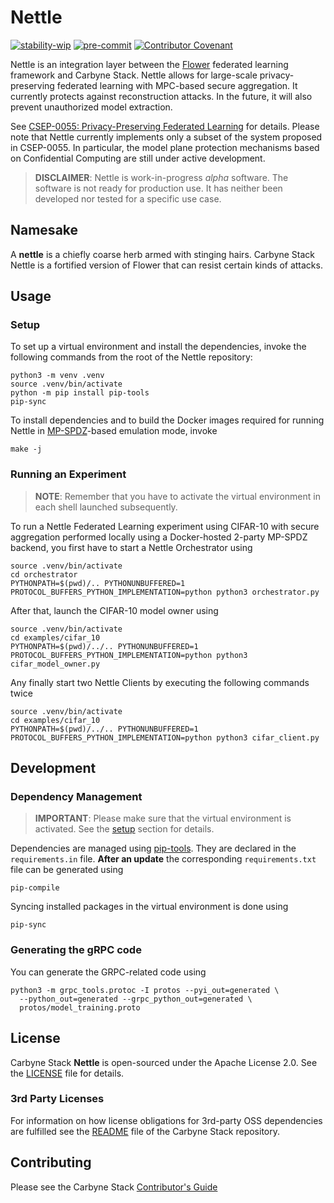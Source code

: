 # Nettle

[![stability-wip](https://img.shields.io/badge/stability-wip-lightgrey.svg)](https://github.com/mkenney/software-guides/blob/master/STABILITY-BADGES.md#work-in-progress)
[![pre-commit](https://img.shields.io/badge/pre--commit-enabled-brightgreen?logo=pre-commit&logoColor=white)](https://github.com/pre-commit/pre-commit)
[![Contributor Covenant](https://img.shields.io/badge/Contributor%20Covenant-2.1-4baaaa.svg)](CODE_OF_CONDUCT.md)

Nettle is an integration layer between the [Flower] federated learning framework
and Carbyne Stack. Nettle allows for large-scale privacy-preserving federated
learning with MPC-based secure aggregation. It currently protects against
reconstruction attacks. In the future, it will also prevent unauthorized model
extraction.

See [CSEP-0055: Privacy-Preserving Federated Learning][csep-055] for details.
Please note that Nettle currently implements only a subset of the system
proposed in CSEP-0055. In particular, the model plane protection mechanisms
based on Confidential Computing are still under active development.

> **DISCLAIMER**: Nettle is work-in-progress *alpha* software. The software is
> not ready for production use. It has neither been developed nor tested for a
> specific use case.

## Namesake

A **nettle** is a chiefly coarse herb armed with stinging hairs. Carbyne Stack
Nettle is a fortified version of Flower that can resist certain kinds of
attacks.

## Usage

### Setup

To set up a virtual environment and install the dependencies, invoke the
following commands from the root of the Nettle repository:

```shell
python3 -m venv .venv
source .venv/bin/activate
python -m pip install pip-tools
pip-sync
```

To install dependencies and to build the Docker images required for running
Nettle in [MP-SPDZ](https://github.com/data61/MP-SPDZ)-based emulation mode,
invoke

```shell
make -j
```

### Running an Experiment

> **NOTE**: Remember that you have to activate the virtual environment in each
> shell launched subsequently.

To run a Nettle Federated Learning experiment using CIFAR-10 with secure
aggregation performed locally using a Docker-hosted 2-party MP-SPDZ backend, you
first have to start a Nettle Orchestrator using

<!-- markdownlint-disable MD013 -->

```shell
source .venv/bin/activate
cd orchestrator
PYTHONPATH=$(pwd)/.. PYTHONUNBUFFERED=1 PROTOCOL_BUFFERS_PYTHON_IMPLEMENTATION=python python3 orchestrator.py
```

<!-- markdownlint-enable MD013 -->

After that, launch the CIFAR-10 model owner using

<!-- markdownlint-disable MD013 -->

```shell
source .venv/bin/activate
cd examples/cifar_10
PYTHONPATH=$(pwd)/../.. PYTHONUNBUFFERED=1 PROTOCOL_BUFFERS_PYTHON_IMPLEMENTATION=python python3 cifar_model_owner.py
```

<!-- markdownlint-enable MD013 -->

Any finally start two Nettle Clients by executing the following commands twice

<!-- markdownlint-disable MD013 -->

```shell
source .venv/bin/activate
cd examples/cifar_10
PYTHONPATH=$(pwd)/../.. PYTHONUNBUFFERED=1 PROTOCOL_BUFFERS_PYTHON_IMPLEMENTATION=python python3 cifar_client.py
```

<!-- markdownlint-enable MD013 -->

## Development

### Dependency Management

> **IMPORTANT**: Please make sure that the virtual environment is activated. See
> the [setup](#setup) section for details.

Dependencies are managed using
[pip-tools](https://github.com/jazzband/pip-tools). They are declared in the
`requirements.in` file. **After an update** the corresponding `requirements.txt`
file can be generated using

```shell
pip-compile
```

Syncing installed packages in the virtual environment is done using

```shell
pip-sync
```

### Generating the gRPC code

You can generate the GRPC-related code using

```shell
python3 -m grpc_tools.protoc -I protos --pyi_out=generated \
  --python_out=generated --grpc_python_out=generated \
  protos/model_training.proto
```

## License

Carbyne Stack **Nettle** is open-sourced under the Apache License 2.0. See the
[LICENSE](LICENSE) file for details.

### 3rd Party Licenses

For information on how license obligations for 3rd-party OSS dependencies are
fulfilled see the [README](https://github.com/carbynestack/carbynestack) file of
the Carbyne Stack repository.

## Contributing

Please see the Carbyne Stack
[Contributor's Guide](https://github.com/carbynestack/carbynestack/blob/master/CONTRIBUTING.md)

[csep-055]: https://github.com/carbynestack/carbynestack/blob/master/enhancements/0055-federated-learning.md
[flower]: https://flower.dev/
